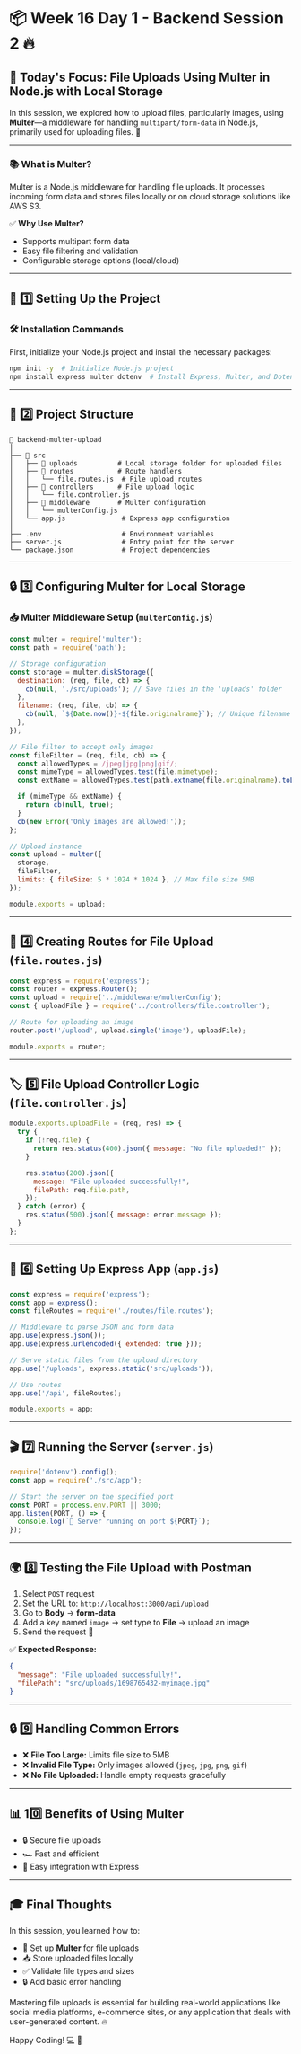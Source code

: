 # 📦 **Week 16 Day 1 - Backend Session 2** 🔥  

## 🎯 **Today's Focus: File Uploads Using Multer in Node.js with Local Storage**  

In this session, we explored how to upload files, particularly images, using **Multer**—a middleware for handling `multipart/form-data` in Node.js, primarily used for uploading files. 🚀  

---

### 📚 **What is Multer?**  
Multer is a Node.js middleware for handling file uploads. It processes incoming form data and stores files locally or on cloud storage solutions like AWS S3.  

✅ **Why Use Multer?**  
- Supports multipart form data  
- Easy file filtering and validation  
- Configurable storage options (local/cloud)  

---

## 🔧 **1️⃣ Setting Up the Project**

### 🛠️ **Installation Commands**
First, initialize your Node.js project and install the necessary packages:

```bash
npm init -y  # Initialize Node.js project
npm install express multer dotenv  # Install Express, Multer, and Dotenv
```

---

## 📂 **2️⃣ Project Structure**  

```
📁 backend-multer-upload
│
├── 📂 src
│   ├── 📂 uploads          # Local storage folder for uploaded files
│   ├── 📂 routes           # Route handlers
│   │   └── file.routes.js  # File upload routes
│   ├── 📂 controllers      # File upload logic
│   │   └── file.controller.js
│   ├── 📂 middleware       # Multer configuration
│   │   └── multerConfig.js
│   └── app.js              # Express app configuration
│
├── .env                    # Environment variables
├── server.js               # Entry point for the server
└── package.json            # Project dependencies
```

---

## 🔒 **3️⃣ Configuring Multer for Local Storage**

### 📥 **Multer Middleware Setup** (`multerConfig.js`)
```js
const multer = require('multer');
const path = require('path');

// Storage configuration
const storage = multer.diskStorage({
  destination: (req, file, cb) => {
    cb(null, './src/uploads'); // Save files in the 'uploads' folder
  },
  filename: (req, file, cb) => {
    cb(null, `${Date.now()}-${file.originalname}`); // Unique filename
  },
});

// File filter to accept only images
const fileFilter = (req, file, cb) => {
  const allowedTypes = /jpeg|jpg|png|gif/;
  const mimeType = allowedTypes.test(file.mimetype);
  const extName = allowedTypes.test(path.extname(file.originalname).toLowerCase());

  if (mimeType && extName) {
    return cb(null, true);
  }
  cb(new Error('Only images are allowed!'));
};

// Upload instance
const upload = multer({
  storage,
  fileFilter,
  limits: { fileSize: 5 * 1024 * 1024 }, // Max file size 5MB
});

module.exports = upload;
```

---

## 📑 **4️⃣ Creating Routes for File Upload** (`file.routes.js`)
```js
const express = require('express');
const router = express.Router();
const upload = require('../middleware/multerConfig');
const { uploadFile } = require('../controllers/file.controller');

// Route for uploading an image
router.post('/upload', upload.single('image'), uploadFile);

module.exports = router;
```

---

## 🏷️ **5️⃣ File Upload Controller Logic** (`file.controller.js`)
```js
module.exports.uploadFile = (req, res) => {
  try {
    if (!req.file) {
      return res.status(400).json({ message: "No file uploaded!" });
    }

    res.status(200).json({
      message: "File uploaded successfully!",
      filePath: req.file.path,
    });
  } catch (error) {
    res.status(500).json({ message: error.message });
  }
};
```

---

## 🚀 **6️⃣ Setting Up Express App** (`app.js`)
```js
const express = require('express');
const app = express();
const fileRoutes = require('./routes/file.routes');

// Middleware to parse JSON and form data
app.use(express.json());
app.use(express.urlencoded({ extended: true }));

// Serve static files from the upload directory
app.use('/uploads', express.static('src/uploads'));

// Use routes
app.use('/api', fileRoutes);

module.exports = app;
```

---

## 🎬 **7️⃣ Running the Server** (`server.js`)
```js
require('dotenv').config();
const app = require('./src/app');

// Start the server on the specified port
const PORT = process.env.PORT || 3000;
app.listen(PORT, () => {
  console.log(`🚀 Server running on port ${PORT}`);
});
```

---

## 🌍 **8️⃣ Testing the File Upload with Postman**  

1. Select `POST` request  
2. Set the URL to: `http://localhost:3000/api/upload`  
3. Go to **Body** → **form-data**  
4. Add a key named `image` → set type to **File** → upload an image  
5. Send the request 🚀  

✅ **Expected Response:**
```json
{
  "message": "File uploaded successfully!",
  "filePath": "src/uploads/1698765432-myimage.jpg"
}
```

---

## 🔒 **9️⃣ Handling Common Errors**
- ❌ **File Too Large:** Limits file size to 5MB  
- ❌ **Invalid File Type:** Only images allowed (`jpeg`, `jpg`, `png`, `gif`)  
- ❌ **No File Uploaded:** Handle empty requests gracefully  

---

## 📊 **10️⃣ Benefits of Using Multer**
- 🔒 Secure file uploads  
- 🏎️ Fast and efficient  
- 🔧 Easy integration with Express  

---

## 🎓 **Final Thoughts**  
In this session, you learned how to:
- 🎉 Set up **Multer** for file uploads  
- 📥 Store uploaded files locally  
- ✅ Validate file types and sizes  
- 🔒 Add basic error handling  

Mastering file uploads is essential for building real-world applications like social media platforms, e-commerce sites, or any application that deals with user-generated content. 🔥  

Happy Coding! 💻 🚀  